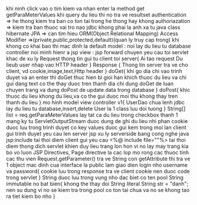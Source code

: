 khi ninh click vao o tim kiem va nhan enter la method get 
getParaMeterValues
khi query du lieu thi no tra ve resultset
authentication => he thong kiem tra ban co ton tai trong he thong hay khong
authoriazation => kiem tra ban thuoc vai tro nao
jdbc khong phai la anh xa tu java class
hibernate JPA => can tim hieu ORM(Object Relational Mapping)
Access Modifier =>(private,public,protected,default)(quan ly truy cap trong) khi khong co khai bao
thi mac dinh la default
model : noi lay du lieu tu database
controller noi minh hienr a jsp
view : jsp
forward chuyen yeu cau toi servlet khac de xu ly
Request thong tin gui tu client toi server{
	Ai tao request
	Du lieub user nhap vao
	HTTP header
}
Response {
	Thong tin server tra ve cho client,
	vd cookie,image,text,Http header
}
doGet{
	khi go dia chi vao trinh duyet va an enter thi doGet thuc hien
	bi gioi han khich thuoc du lieu va chi gui dang text co the thay duoc tren thanh dia chi
	dung doGet de luan chuyen trang va dung doPost de update data trong database
}
doPost{
	khic thuoc du lieu khong du lieu,va co the gui duoc moi thu
	khong thay tren thanh du lieu
}
mo hinh model view controller v1{
	UserDao chua lenh jdbc lay du lieu tu database,insert,delete
	User la 1 class luu doi tuong
}
String[] list = req.getParaMeterValues lay tat ca du lieu trong checkbox thanh 1 mang ky tu
ServletOutputStream duoc dung de ghi du lieu nhi phan
cookie duoc luu trong trinh duyet  co key values duoc gui kem trong moi lan client gui trinh duyet yeu cau len server
jsp xu ly serverside bang cong nghe java
jsp:include tai thoi diem client gui yeu cau
<%@ include file=""%> tai thoi diem thong dich servlet khien duy lieu trang lon hon vi no lay may trang kia bo vo luon
JSP Directives, Page directive la cac lop mo rong cac thuoc tinh cac thu vien
Request.getParameter() tra ve String con getAttribute thi tra ve 1 object
mac dinh cua interface la public
lam giao dien login nho username va password{
	cookie luu trong response tra ve client
	cookie nen duoc code trong servlet
}
String duoc luu trong vung nho dac biet co ten pool
String immutable no bat bien{
	khong the thay doi
	String literal
	String str = "danh";
	nen su dung vi no se kiem tra trong pool co ton tai chua va no se khong tao ra
	tiet kiem bo nho
}
